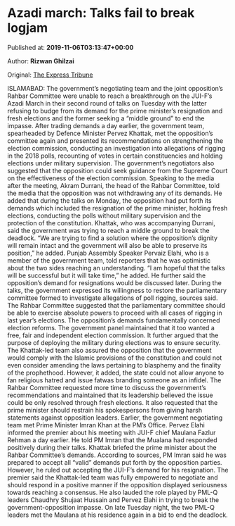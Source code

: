 
# Azadi march: Talks fail to break logjam

Published at: **2019-11-06T03:13:47+00:00**

Author: **Rizwan Ghilzai**

Original: [The Express Tribune](https://tribune.com.pk/story/2094337/1-azadi-march-talks-fail-break-logjam/)

ISLAMABAD: The government’s negotiating team and the joint opposition’s Rahbar Committee were unable to reach a breakthrough on the JUI-F’s Azadi March in their second round of talks on Tuesday with the latter refusing to budge from its demand for the prime minister’s resignation and fresh elections and the former seeking a “middle ground” to end the impasse.
After trading demands a day earlier, the government team, spearheaded by Defence Minister Pervez Khattak, met the opposition’s committee again and presented its recommendations on strengthening the election commission, conducting an investigation into allegations of rigging in the 2018 polls, recounting of votes in certain constituencies and holding elections under military supervision.
The government’s negotiators also suggested that the opposition could seek guidance from the Supreme Court on the effectiveness of the election commission.
Speaking to the media after the meeting, Akram Durrani, the head of the Rahbar Committee, told the media that the opposition was not withdrawing any of its demands.
He added that during the talks on Monday, the opposition had put forth its demands which included the resignation of the prime minister, holding fresh elections, conducting the polls without military supervision and the protection of the constitution.
Khattak, who was accompanying Durrani, said the government was trying to reach a middle ground to break the deadlock.
“We are trying to find a solution where the opposition’s dignity will remain intact and the government will also be able to preserve its position,” he added.
Punjab Assembly Speaker Pervaiz Elahi, who is a member of the government team, told reporters that he was optimistic about the two sides reaching an understanding.
“I am hopeful that the talks will be successful but it will take time,” he added.
He further said the opposition’s demand for resignations would be discussed later.
During the talks, the government expressed its willingness to restore the parliamentary committee formed to investigate allegations of poll rigging, sources said.
The Rahbar Committee suggested that the parliamentary committee should be able to exercise absolute powers to proceed with all cases of rigging in last year’s elections.
The opposition’s demands fundamentally concerned election reforms.
The government panel maintained that it too wanted a free, fair and independent election commission.
It further argued that the purpose of deploying the military during elections was to ensure security.
The Khattak-led team also assured the opposition that the government would comply with the Islamic provisions of the constitution and could not even consider amending the laws pertaining to blasphemy and the finality of the prophethood.
However, it added, the state could not allow anyone to fan religious hatred and issue fatwas branding someone as an infidel.
The Rahbar Committee requested more time to discuss the government’s recommendations and maintained that its leadership believed the issue could be only resolved through fresh elections.
It also requested that the prime minister should restrain his spokespersons from giving harsh statements against opposition leaders.
Earlier, the government negotiating team met Prime Minister Imran Khan at the PM’s Office.
Pervez Elahi informed the premier about his meeting with JUI-F chief Maulana Fazlur Rehman a day earlier. He told PM Imran that the Mualana had responded positively during their talks.
Khattak briefed the prime minister about the Rahbar Committee’s demands.
According to sources, PM Imran said he was prepared to accept all “valid” demands put forth by the opposition parties. However, he ruled out accepting the JUI-F’s demand for his resignation.
The premier said the Khattak-led team was fully empowered to negotiate and should respond in a positive manner if the opposition displayed seriousness towards reaching a consensus.
He also lauded the role played by PML-Q leaders Chaudhry Shujaat Hussain and Pervez Elahi in trying to break the government-opposition impasse.
On late Tuesday night, the two PML-Q leaders met the Maulana at his residence again in a bid to end the deadlock.
